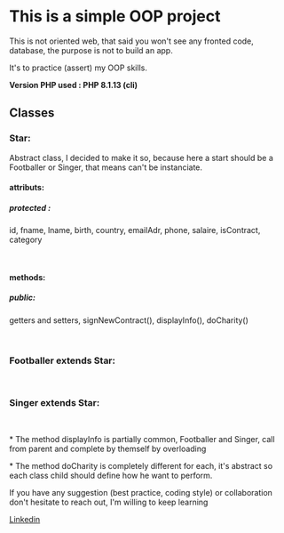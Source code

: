 <h1> This is a simple OOP project </h1>

<p> This is not oriented web, that said you won't see any fronted code, database, the purpose is not to build an app.</p>

<p>It's to practice (assert) my OOP skills.</p>

<strong>Version PHP used : PHP 8.1.13 (cli)</strong>

<h2>Classes</h2>
    <h3>Star:</h3>
Abstract class, I decided to make it so, because here a start should be a Footballer or Singer, that means can't be instanciate.<br  />
    <h4>attributs:</h4>
        <h5>protected :</h5> <p>id, fname, lname, birth, country, emailAdr, phone, salaire, isContract, category</p> <br/>
    <h4>methods:</h4>
        <h5>public:</h5>
            <p>getters and setters, signNewContract(), displayInfo(), doCharity()<p/><br/>
<h3>Footballer extends Star:</h3><br/>
<h3>Singer extends Star:</h3><br />

<p>* The method displayInfo is partially common, Footballer and Singer, call from parent and complete by themself by overloading <p>

<p>* The method doCharity is completely different for each, it's abstract so each class child should define how he want to perform.</p>

<p>If you have any suggestion (best practice, coding style) or collaboration don't hesitate to reach out, I'm willing to keep learning</p>

<a href="https://www.linkedin.com/in/facinet-kouyate-34a32718a/">Linkedin </a>
